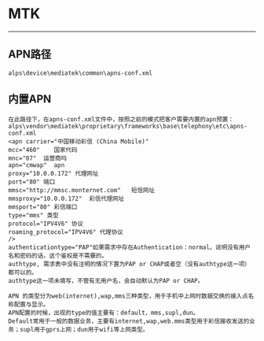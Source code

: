 # MTK
---
## APN路径

	alps\device\mediatek\common\apns-conf.xml

## 内置APN

	在此路径下，在apns-conf.xml文件中，按照之前的模式把客户需要内置的apn预置： 
	alps\vendor\mediatek\proprietary\frameworks\base\telephony\etc\apns-conf.xml
	<apn carrier="中国移动彩信 (China Mobile)"
	mcc="460"    国家代码
	mnc="07"  运营商吗
	apn="cmwap"  apn
	proxy="10.0.0.172" 代理网址
	port="80" 端口
	mmsc="http://mmsc.monternet.com"   短信网址
	mmsproxy="10.0.0.172"  彩信代理网址
	mmsport="80" 彩信端口
	type="mms" 类型
	protocol="IPV4V6" 协议
	roaming_protocol="IPV4V6" 代理协议
	/>
	authenticationtype="PAP"如果需求中存在Authentication：normal。说明没有用户名和密码的话，这个鉴权是不需要的。
	authtype, 需求表中没有注明的情况下置为PAP or CHAP或者空（没有authtype这一项）都可以的。
	authtype这一项未填写，不管有无用户名，会自动默认为PAP or CHAP。
	
	APN 的类型分为web(internet),wap,mms三种类型，用于手机中上网时数据交换的接入点名称配置与显示。
	APN配置的时候，出现的type的值主要有：default，mms,supl,dun。
	Default常用于一般的数据业务，主要有internet,wap,web.mms类型用于彩信接收发送的业务；supl用于gprs上网；dun用于wifi等上网类型。
